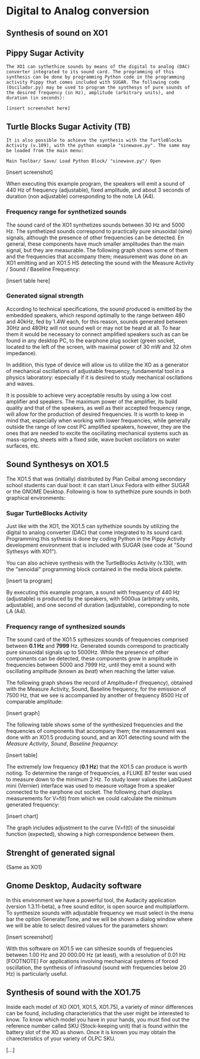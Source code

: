 # Digital to Analog conversion

## Synthesis of sound on XO1

## Pippy Sugar Activity

    The XO1 can sythethize sounds by means of the digital to analog (DAC) converter integrated to its sound card. The programming of this synthesis can be done by programming Python code in the programming activity Pippy that comes included with SUGAR. The following code (Oscilador.py) may be used to program the synthesys of pure sounds of the desired frequency (in Hz), amplitude (arbitrary units), and duration (in seconds):

    [insert screenshot here]

## Turtle Blocks Sugar Activity (TB)

    It is also possible to achieve the synthesis with the TurtleBlocks Activity (v.109), with the python example "sinewave.py". The same may be loaded from the main menu:

    Main Toolbar/ Save/ Load Python Block/ "sinewave.py"/ Open

[insert screenshot]

When executing this example program, the speakers will emit a sound of 440 Hz of frequency (adjustable), fixed amplitude, and about 3 seconds of duration (non adjustable) corresponding to the note LA (A4).

### Frequency range for synthetized sounds

The sound card of the XO1 synthetizes sounds between 30 Hz and 5000 Hz. The synthetized sounds correspond to practically pure sinusoidal (sine) signals, although the presence of other frequencies can be detected. En general, these components have much smaller amplitudes than the main signal, but they are measurable. The following graph shows some of them and the frequencies that accompany them; measurement was done on an XO1 emitting and an XO1.5 HS detecting the sound with the Measure Activity / Sound / Baseline Frequency:

[insert table here]

### Generated signal strength

According to technical specifications, the sound produced is emitted by the embedded speakers, which respond optimally to the range between 480 and 40kHz, fed by 1.4W each, for this reason, sounds generated between 30Hz and 480Hz will not sound well or may not be heard at all. To hear them it would be necessary to connect amplified speakers such as can be found in any desktop PC, to the earphone plug socket (green socket, located to the left of the screen, with maximal power of 30 mW and 32 ohm impedance).

In addition, this type of device will allow us to utilize the XO as a generator of mechanical oscillations of adjustable frequency, fundamental tool in a physics laboratory: especially if it is desired to study mechanical oscllations and waves.

It is possible to achieve very acceptable results by using a low cost amplifier and speakers. The maximum power of the amplifier, its build quality and that of the speakers, as well as their accepted frequency range, will allow for the production of desired frequencies. It is worth to keep in mind that, especially when working with lower frequencies, while generally outside the range of low cost PC amplified speakers, however, they are the ones that are needed to excite the oscillating mechanical systems such as mass-spring, sheets with a fixed side, wave bucket oscilators on water surfaces, etc.

## Sound Synthesys on XO1.5

The XO1.5 that was (initially) distributed by Plan Ceibal among secondary school students can dual boot: it can start Linux Fedora with either SUGAR or the GNOME Desktop. Following is how to sythethize pure sounds in both graphical environments:

### Sugar TurtleBlocks Activity

Just like with the XO1, the XO1.5 can sythethize sounds by utilizing the digital to analog converter (DAC) that come integrated to its sound card. Programming this sythesis is done by coding Python in the Pippy Activity development environment that is included with SUGAR (see code at "Sound Sythesys with XO1").

You can also achieve synthesis with the TurtleBlocks Activity (v.130), with the "senoidal" programming block contained in the media block palette.

[insert ta program]

By executing this example program, a sound with frequency of 440 Hz (adjustable) is produced by the speakers, with 5000ua (arbitrary units, adjustable), and one second of duration (adjustable), correponding to note LA (A4).

### Frequency range of synthesized sounds

The sound card of the XO1.5 sythesizes sounds of frequencies comprised between **0.1 Hz** and **7999** Hz. Generated sounds correspond to practically pure sinusoidal signals up to 5000Hz. While the presence of other components can be detected, these components grow in amplitude in frequencies between 5000 and 7999 Hz, until they emit a sound with oscillating amplitude (known as *beat*) when reaching the latter value.

The following graph shows the record of Amplitude=f (frequency), obtained with the Measure Activity, Sound, Baseline frequency, for the emission of 7500 Hz, that we see is accompanied by another of frequency 8500 Hz of comparable amplitude:

[insert graph]

The following table shows some of the synthesized frequencies and the frequencies of components that accompany them; the measurement was done with an XO1.5 producing sound, and an XO1 detecting sound with the *Measure Activity*, *Sound*, *Baseline frequency*:

[insert table]

The extremely low frequency (**0.1 Hz**) that the XO1.5 can produce is worth noting. To determine the range of frequencies, a FLUKE 87 tester was used to measure down to the minimum 2 Hz. To study lower values the LabQuest mini (Vernier) interface was used to measure voltage from a speaker connected to the earphone out socket. The following chart displays measurements for V=f(t) from which we could calculate the minimum generated frequency:

[insert chart]

The graph includes adjustment to the curve (V=f(t)) of the sinusoidal function (expected), showing a high correspondence between them.

## Strenght of generated signal

(Same as XO1)

## Gnome Desktop, Audacity software

In this environment we have a powerful tool, the Audacity application (version 1.3.11-beta), a free sound editor, is open source and multiplatform. To synthesize sounds with adjustable frequency we must select in the menu bar the option Generate/Tone, and we will be shown a dialog window where we will be able to select desired values for the parameters shown:

[insert screenshot]

With this software on XO1.5 we can sithesize sounds of frequencies between 1.00 Hz and 20 000.00 Hz (at least), with a resolution of 0.01 Hz [FOOTNOTE] For applications involving mechanical systems of forced oscillation, the synthesis of infrasound (sound with frequencies below 20 Hz) is particularly useful.

## Synthesis of sound with the XO1.75

Inside each model of XO (XO1, XO1.5, XO1.75), a variety of minor differences can be found, including characteristics that the user might be interested to know. To know which model you have in your hands, you must find out the reference number called SKU (Stock-keeping unit) that is found within the battery slot of the XO as shown. Once it is known you may obtain the charecteristics of your variety of OLPC SKU.

[...]
